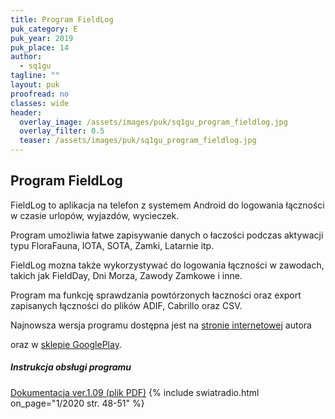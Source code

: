 ```yaml
---
title: Program FieldLog
puk_category: E
puk_year: 2019
puk_place: 14
author: 
  - sq1gu
tagline: ""
layout: puk
proofread: no
classes: wide
header:
  overlay_image: /assets/images/puk/sq1gu_program_fieldlog.jpg
  overlay_filter: 0.5
  teaser: /assets/images/puk/sq1gu_program_fieldlog.jpg
---
```






 







Program FieldLog
----------------





 FieldLog to aplikacja na telefon z systemem Android do logowania łączności w czasie urlopów, wyjazdów, wycieczek.

 Program umożliwia łatwe zapisywanie danych o łaczości podczas aktywacji typu FloraFauna, IOTA, SOTA, Zamki, Latarnie itp.

 FieldLog mozna także wykorzystywać do logowania łączności w zawodach, takich jak FieldDay, Dni Morza, Zawody Zamkowe i inne.

 Program ma funkcję sprawdzania powtórzonych łaczności oraz export zapisanych łączności do plików ADIF, Cabrillo oraz CSV.






 Najnowsza wersja programu dostępna jest na [stronie internetowej](http://sq1gu.tobis.com.pl/pl/programy/65-fieldlog) autora

 oraz w [sklepie GooglePlay](https://play.google.com/store/apps/details?id=appinventor.ai_goralla_kg.FieldLog&gl=PL).




##### Instrukcja obsługi programu



[Dokumentacja ver.1.09 (plik PDF)](http://sq1gu.tobis.com.pl/images/programy/FieldLog/FieldLog_manual_109.pdf)
{% include swiatradio.html on_page="1/2020 str. 48-51" %}







 





 



